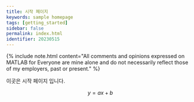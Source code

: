 ```yaml
---
title: 시작 페이지
keywords: sample homepage
tags: [getting_started]
sidebar: false
permalink: index.html
identifier: 20230515
---
```


{% include note.html content="All comments and opinions expressed on MATLAB for Everyone are mine alone and do not necessarily reflect those of my employers, past or present." %}

이곳은 시작 페이지 입니다.

$$y = ax + b$$